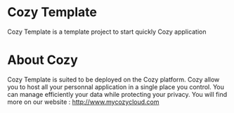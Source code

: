 # Cozy Template

Cozy Template is a template project to start quickly Cozy application


# About Cozy

Cozy Template is suited to be deployed on the Cozy platform. Cozy allow you to 
host all your personnal application in a single place you control. 
You can manage efficiently your data while protecting your privacy.
You will find more on our website : http://www.mycozycloud.com
